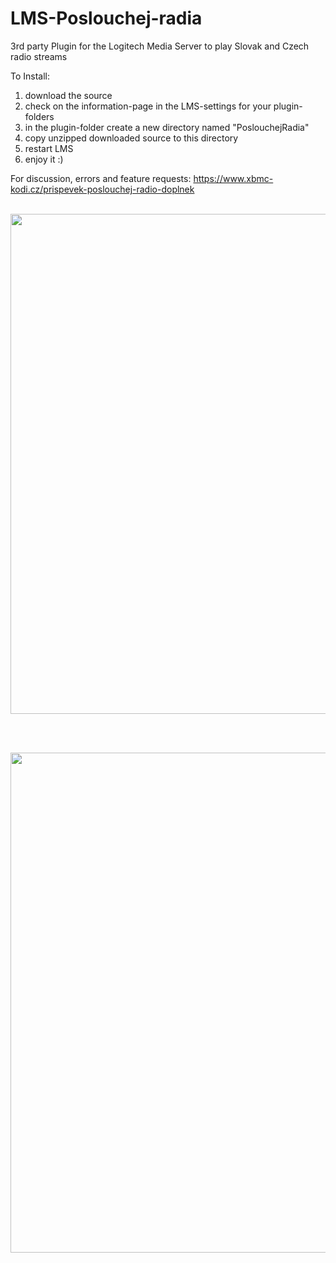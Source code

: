 # LMS-Poslouchej-radia

3rd party Plugin for the Logitech Media Server to play Slovak and Czech radio streams 

To Install:

1. download the source
2. check on the information-page in the LMS-settings for your plugin-folders
3. in the plugin-folder create a new directory named "PoslouchejRadia"
4. copy unzipped downloaded source to this directory
5. restart LMS
6. enjoy it :)

For discussion, errors and feature requests:
https://www.xbmc-kodi.cz/prispevek-poslouchej-radio-doplnek
<br><br>
<p><img src="https://i.postimg.cc/sDymrGcb/Screenshot-2021-03-25-16-29-41.png" width="800" /></p><br><br>
<p><img src="https://i.postimg.cc/3r21VFgg/Screenshot-2021-03-25-16-30-14.png" width="800" /></p>
